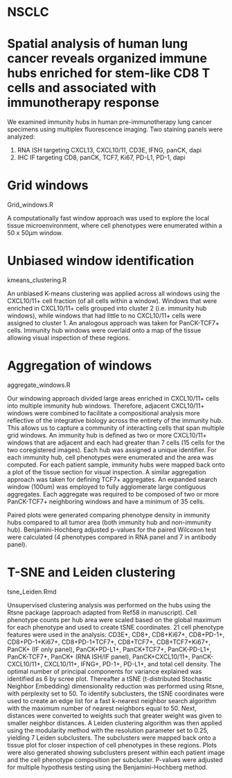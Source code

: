 # NSCLC

# Spatial analysis of human lung cancer reveals organized immune hubs enriched for stem-like CD8 T cells and associated with immunotherapy response

We examined immunity hubs in human pre-immunotherapy lung cancer specimens using multiplex fluorescence imaging.  Two staining panels were analyzed:  

1.  RNA ISH targeting CXCL13, CXCL10/11, CD3E, IFNG, panCK, dapi
2.  IHC IF targeting CD8, panCK, TCF7, Ki67, PD-L1, PD-1, dapi

# Grid windows

Grid_windows.R

A computationally fast window approach was used to explore the local tissue microenvironment, where cell phenotypes were enumerated within a 50 x 50μm window.

# Unbiased window identification

kmeans_clustering.R

An unbiased K-means clustering was applied across all windows using the CXCL10/11+ cell fraction (of all cells within a window). Windows that were enriched in CXCL10/11+ cells grouped into cluster 2 (i.e. immunity hub windows), while windows that had little to no CXCL10/11+ cells were assigned to cluster 1. An analogous approach was taken for PanCK-TCF7+ cells. Immunity hub windows were overlaid onto a map of the tissue allowing visual inspection of these regions.

# Aggregation of windows

aggregate_windows.R

Our windowing approach divided large areas enriched in CXCL10/11+ cells into multiple immunity hub windows. Therefore, adjacent CXCL10/11+ windows were combined to facilitate a compositional analysis more reflective of the integrative biology across the entirety of the immunity hub. This allows us to capture a community of interacting cells that span multiple grid windows. An immunity hub is defined as two or more CXCL10/11+ windows that are adjacent and each had greater than 7 cells (15 cells for the two coregistered images). Each hub was assigned a unique identifier. For each immunity hub, cell phenotypes were enumerated and the area was computed. For each patient sample, immunity hubs were mapped back onto a plot of the tissue section for visual inspection. A similar aggregation approach was taken for defining TCF7+ aggregates. An expanded search window (100um) was employed to fully agglomerate large contiguous aggregates. Each aggregate was required to be composed of two or more PanCK-TCF7+ neighboring windows and have a minimum of 35 cells. 

Paired plots were generated comparing phenotype density in immunity hubs compared to all tumor area (both immunity hub and non-immunity hub). Benjamini-Hochberg adjusted p-values for the paired Wilcoxon test were calculated (4 phenotypes compared in RNA panel and 7 in antibody panel).

# T-SNE and Leiden clustering

tsne_Leiden.Rmd

Unsupervised clustering analysis was performed on the hubs using the Rtsne package (approach adapted from Ref58 in manuscript). Cell phenotype counts per hub area were scaled based on the global maximum for each phenotype and used to create tSNE coordinates. 21 cell phenotype features were used in the analysis: CD3E+, CD8+, CD8+Ki67+, CD8+PD-1+, CD8+PD-1+Ki67+, CD8+PD-1+TCF7+, CD8+TCF7+, CD8+TCF7+Ki67+, PanCK+ (IF only panel), PanCK+PD-L1+, PanCK+TCF7+, PanCK-PD-L1+, PanCK-TCF7+, PanCK+ (RNA ISH/IF panel), PanCK+CXCL10/11+, PanCK-CXCL10/11+, CXCL10/11+, IFNG+, PD-1+, PD-L1+, and total cell density. The optimal number of principal components for variance explained was identified as 6 by scree plot. Thereafter a tSNE (t-distributed Stochastic Neighbor Embedding) dimensionality reduction was performed using Rtsne, with perplexity set to 50. To identify subclusters, the tSNE coordinates were used to create an edge list for a fast k-nearest neighbor search algorithm with the maximum number of nearest neighbors equal to 50. Next, distances were converted to weights such that greater weight was given to smaller neighbor distances. A Leiden clustering algorithm was then applied using the modularity method with the resolution parameter set to 0.25, yielding 7 Leiden subclusters. The subclusters were mapped back onto a tissue plot for closer inspection of cell phenotypes in these regions. Plots were also generated showing subclusters present within each patient image and the cell phenotype composition per subcluster. P-values were adjusted for multiple hypothesis testing using the Benjamini-Hochberg method.

